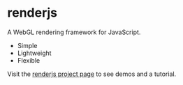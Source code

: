 # renderjs
A WebGL rendering framework for JavaScript.

- Simple
- Lightweight
- Flexible

Visit the [renderjs project page](http://dkturner.github.io/renderjs/) to see demos and a tutorial.
